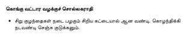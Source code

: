 **கொங்கு வட்டார வழக்குச் சொல்லகராதி**
- சிறு குழந்தைகள் நடை பழகும் சிறிய கட்டையால் ஆன வண்டி. கொழந்திக்கி நடவண்டி செஞ்சு குடுக்கனும்.

